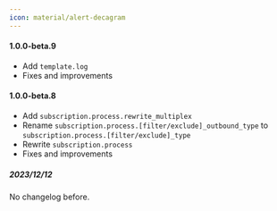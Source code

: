 ```yaml
---
icon: material/alert-decagram
---
```


#### 1.0.0-beta.9

* Add `template.log`
* Fixes and improvements

#### 1.0.0-beta.8

* Add `subscription.process.rewrite_multiplex`
* Rename `subscription.process.[filter/exclude]_outbound_type` to `subscription.process.[filter/exclude]_type`
* Rewrite `subscription.process`
* Fixes and improvements

##### 2023/12/12

No changelog before.
